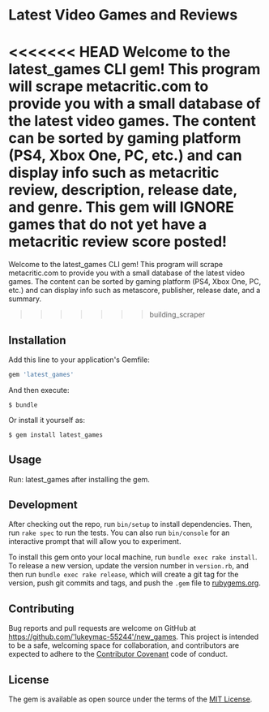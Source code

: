 # Latest Video Games and Reviews

<<<<<<< HEAD
Welcome to the latest_games CLI gem! This program will scrape metacritic.com to provide you with a small database of the latest video games.  The content can be sorted by gaming platform (PS4, Xbox One, PC, etc.) and can display info such as metacritic review, description, release date, and genre. This gem will IGNORE games that do not yet have a metacritic review score posted!
=======
Welcome to the latest_games CLI gem! This program will scrape metacritic.com to provide you with a small database of the latest video games.  The content can be sorted by gaming platform (PS4, Xbox One, PC, etc.) and can display info such as metascore, publisher, release date, and a summary.
>>>>>>> building_scraper

## Installation

Add this line to your application's Gemfile:

```ruby
gem 'latest_games'
```

And then execute:

    $ bundle

Or install it yourself as:

    $ gem install latest_games

## Usage

Run: latest_games after installing the gem.

## Development

After checking out the repo, run `bin/setup` to install dependencies. Then, run `rake spec` to run the tests. You can also run `bin/console` for an interactive prompt that will allow you to experiment.

To install this gem onto your local machine, run `bundle exec rake install`. To release a new version, update the version number in `version.rb`, and then run `bundle exec rake release`, which will create a git tag for the version, push git commits and tags, and push the `.gem` file to [rubygems.org](https://rubygems.org).

## Contributing

Bug reports and pull requests are welcome on GitHub at https://github.com/'lukeymac-55244'/new_games. This project is intended to be a safe, welcoming space for collaboration, and contributors are expected to adhere to the [Contributor Covenant](http://contributor-covenant.org) code of conduct.


## License

The gem is available as open source under the terms of the [MIT License](http://opensource.org/licenses/MIT).
